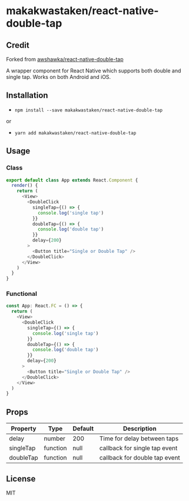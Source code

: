# makakwastaken/react-native-double-tap

## Credit

Forked from [awshawka/react-native-double-tap](https://github.com/awshawka/react-native-double-tap)

A wrapper component for React Native which supports both double and single tap. Works on both Android and iOS.

## Installation

- `npm install --save makakwastaken/react-native-double-tap`

or

- `yarn add makakwastaken/react-native-double-tap`

## Usage

### Class

```js
export default class App extends React.Component {
  render() {
    return (
      <View>
        <DoubleClick
          singleTap={() => {
            console.log('single tap')
          }}
          doubleTap={() => {
            console.log('double tap')
          }}
          delay={200}
        >
          <Button title="Single or Double Tap" />
        </DoubleClick>
      </View>
    )
  }
}
```

### Functional

```js
const App: React.FC = () => {
  return (
    <View>
      <DoubleClick
        singleTap={() => {
          console.log('single tap')
        }}
        doubleTap={() => {
          console.log('double tap')
        }}
        delay={200}
      >
        <Button title="Single or Double Tap" />
      </DoubleClick>
    </View>
  )
}
```

## Props

| Property  | Type     | Default | Description                   |
| --------- | -------- | ------- | ----------------------------- |
| delay     | number   | 200     | Time for delay between taps   |
| singleTap | function | null    | callback for single tap event |
| doubleTap | function | null    | callback for double tap event |

## License

MIT
